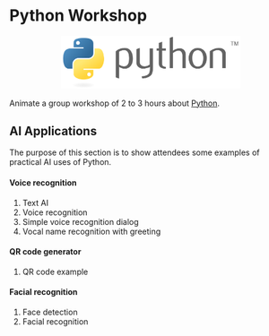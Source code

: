 # Python Workshop

<p align="center" margin-top="50">
  <img width="320" src="python-logo.png" alt="Logo">
</p>

Animate a group workshop of 2 to 3 hours about [Python](https://www.python.org/).

## AI Applications

The purpose of this section is to show attendees some examples of practical AI uses of Python.

#### Voice recognition

1.  Text AI
1.  Voice recognition
1.  Simple voice recognition dialog
1.  Vocal name recognition with greeting

#### QR code generator

1.  QR code example

#### Facial recognition

1.  Face detection
1.  Facial recognition
